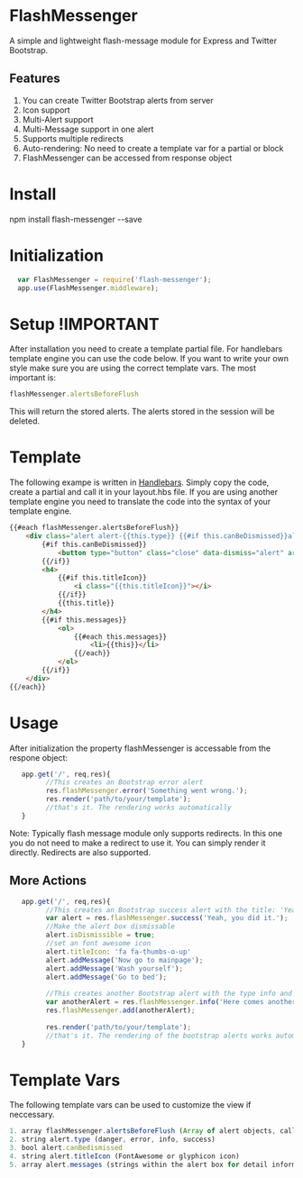 
# FlashMessenger
A simple and lightweight flash-message module for Express and Twitter Bootstrap.

## Features
1. You can create Twitter Bootstrap alerts from server
2. Icon support
3. Multi-Alert support
4. Multi-Message support in one alert
5. Supports multiple redirects
6. Auto-rendering: No need to create a template var for a partial or block
7. FlashMessenger can be accessed from response object


# Install 
npm install flash-messenger --save

# Initialization
  ```javascript
    var FlashMessenger = require('flash-messenger');
    app.use(FlashMessenger.middleware);
  ```
  
# Setup !IMPORTANT
After installation you need to create a template partial file. For handlebars template engine you can use the code below.
If you want to write your own style make sure you are using the correct template vars. The most important is:
```javascript
flashMessenger.alertsBeforeFlush
```
This will return the stored alerts. The alerts stored in the session will be deleted. 

# Template 
The following exampe is written in [Handlebars](http://handlebarsjs.com/). Simply copy the code, create a partial and call it in your layout.hbs file. If you are using another template engine you need to translate the code into the syntax of your template engine.

```html
{{#each flashMessenger.alertsBeforeFlush}}
    <div class="alert alert-{{this.type}} {{#if this.canBeDismissed}}alert-dismissible{{/if}}">
        {#if this.canBeDismissed}}
            <button type="button" class="close" data-dismiss="alert" aria-hidden="true">×</button>
        {{/if}}
        <h4>
            {{#if this.titleIcon}}
                <i class="{{this.titleIcon}}"></i>
            {{/if}}
            {{this.title}}
        </h4>
        {{#if this.messages}}
            <ol>
                {{#each this.messages}}
                    <li>{{this}}</li>
                {{/each}}
            </ol>
        {{/if}}
    </div>
{{/each}}
```

# Usage
After initialization the property flashMessenger is accessable from the respone object:
 ```javascript
    app.get('/', req,res){
          //This creates an Bootstrap error alert     
          res.flashMessenger.error('Something went wrong.');
          res.render('path/to/your/template');
          //that's it. The rendering works automatically 
    }
 ```
 Note: Typically flash message module only supports redirects. In this one you do not need to make a redirect to use it. You can simply render it directly. Redirects are also supported. 
 
## More Actions
 
 ```javascript
    app.get('/', req,res){
          //This creates an Bootstrap success alert with the title: 'Yeah, you did it.'  
          var alert = res.flashMessenger.success('Yeah, you did it.');
          //Make the alert box dismissable
          alert.isDismissible = true;
          //set an font awesome icon
          alert.titleIcon: 'fa fa-thumbs-o-up'
          alert.addMessage('Now go to mainpage');
          alert.addMessage('Wash yourself');
          alert.addMessage('Go to bed');
          
          //This creates another Bootstrap alert with the type info and the title: 'Here comes another info'  
          var anotherAlert = res.flashMessenger.info('Here comes another info');
          res.flashMessenger.add(anotherAlert);
          
          res.render('path/to/your/template');
          //that's it. The rendering of the bootstrap alerts works automatically 
    }
 ```
 
# Template Vars

The following template vars can be used to customize the view if neccessary.
```javascript
1. array flashMessenger.alertsBeforeFlush (Array of alert objects, calling this alerts will be deleted from session)
2. string alert.type (danger, error, info, success)
3. bool alert.canBedismissed 
4. string alert.titleIcon (FontAwesome or glyphicon icon)
5. array alert.messages (strings within the alert box for detail information)
 ```
    





